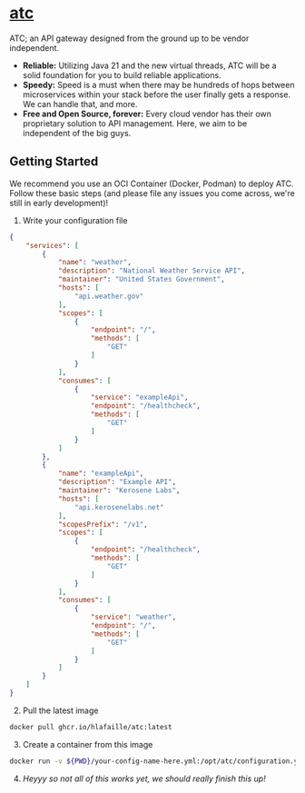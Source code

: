 # [atc](https://atc.kerosenelabs.io)

ATC; an API gateway designed from the ground up to be vendor independent.

* **Reliable:** Utilizing Java 21 and the new virtual threads, ATC will be a solid foundation for you to build reliable applications.
* **Speedy:** Speed is a must when there may be hundreds of hops between microservices within your stack before the user finally gets a response. We can handle that, and more.
* **Free and Open Source, forever:** Every cloud vendor has their own proprietary solution to API management. Here, we aim to be independent of the big guys.

## Getting Started

We recommend you use an OCI Container (Docker, Podman) to deploy ATC. Follow these basic steps (and please file any issues you come across, we're still in early development)!

1. Write your configuration file

```json
{
    "services": [
        {
            "name": "weather",
            "description": "National Weather Service API",
            "maintainer": "United States Government",
            "hosts": [
                "api.weather.gov"
            ],
            "scopes": [
                {
                    "endpoint": "/",
                    "methods": [
                        "GET"
                    ]
                }
            ],
            "consumes": [
                {
                    "service": "exampleApi",
                    "endpoint": "/healthcheck",
                    "methods": [
                        "GET"
                    ]
                }
            ]
        },
        {
            "name": "exampleApi",
            "description": "Example API",
            "maintainer": "Kerosene Labs",
            "hosts": [
                "api.kerosenelabs.net"
            ],
            "scopesPrefix": "/v1",
            "scopes": [
                {
                    "endpoint": "/healthcheck",
                    "methods": [
                        "GET"
                    ]
                }
            ],
            "consumes": [
                {
                    "service": "weather",
                    "endpoint": "/",
                    "methods": [
                        "GET"
                    ]
                }
            ]
        }
    ]
}
```

2. Pull the latest image

```bash
docker pull ghcr.io/hlafaille/atc:latest
```

3. Create a container from this image

```bash
docker run -v ${PWD}/your-config-name-here.yml:/opt/atc/configuration.yml -p 8443:8443 atc:latest
```

4. *Heyyy so not all of this works yet, we should really finish this up!*
